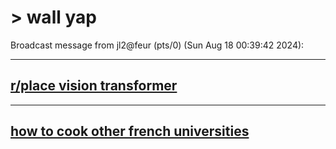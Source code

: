 # > wall yap

Broadcast message from jl2@feur (pts/0) (Sun Aug 18 00:39:42 2024):            

---

## [r/place vision transformer](/rplace-vision-transformer)

---

## [how to cook other french universities](/how-to-cook)
